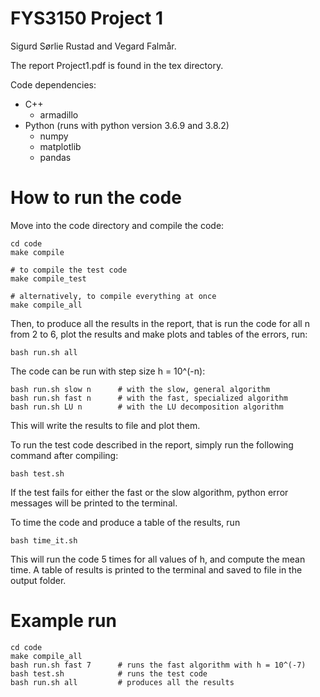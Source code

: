 # FYS3150 Project 1 
Sigurd Sørlie Rustad and Vegard Falmår.

The report Project1.pdf is found in the tex directory.

Code dependencies:
- C++
    - armadillo
- Python (runs with python version 3.6.9 and 3.8.2)
    - numpy
    - matplotlib
    - pandas

# How to run the code
Move into the code directory and compile the code:
```
cd code
make compile

# to compile the test code
make compile_test

# alternatively, to compile everything at once
make compile_all
```

Then, to produce all the results in the report, that is run the code for all n from 2 to 6, plot the results and make plots and tables of the errors, run:
```
bash run.sh all
```

The code can be run with step size h = 10^(-n):
```
bash run.sh slow n      # with the slow, general algorithm
bash run.sh fast n      # with the fast, specialized algorithm
bash run.sh LU n        # with the LU decomposition algorithm
```
This will write the results to file and plot them.

To run the test code described in the report, simply run the following command after compiling:
```
bash test.sh
```
If the test fails for either the fast or the slow algorithm, python error messages will be printed to the terminal.

To time the code and produce a table of the results, run
```
bash time_it.sh
```
This will run the code 5 times for all values of h, and compute the mean time. A table of results is printed to the terminal and saved to file in the output folder.

# Example run
```
cd code
make compile_all
bash run.sh fast 7      # runs the fast algorithm with h = 10^(-7)
bash test.sh            # runs the test code
bash run.sh all         # produces all the results
```
